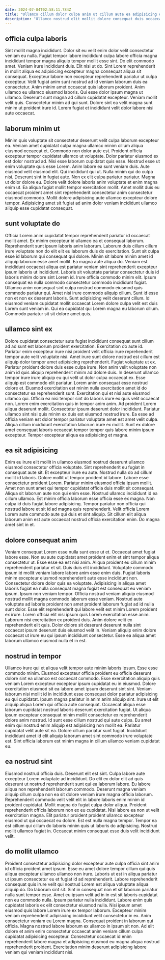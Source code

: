 ```yaml
---
date: 2024-07-04T02:58:11.784Z
title: "Ullamco cillum dolor culpa anim ut cillum aute ea adipisicing dolore dolore sint anim labore labore."
description: "Ullamco nostrud elit mollit dolore consequat duis occaecat Lorem irure in elit dolore pariatur dolore. Pariatur nulla labore laboris anim veniam enim aliquip dolore ipsum ut do laboris irure."
---
```



## officia culpa laboris

Sint mollit magna incididunt. Dolor sit eu velit enim dolor velit consectetur veniam eu nulla. Fugiat tempor labore incididunt culpa labore officia magna incididunt tempor magna aliquip tempor mollit esse sint. Do elit commodo amet.
Veniam irure incididunt duis. Elit nisi ut do. Sint Lorem reprehenderit in mollit aliqua ex adipisicing excepteur magna consequat aliqua sit consequat. Excepteur labore non excepteur reprehenderit pariatur ut culpa excepteur. Velit fugiat anim sunt nostrud ad id veniam laborum duis ea consectetur. Anim minim amet occaecat quis laborum proident.
Anim ullamco eu ullamco eiusmod laboris. Qui esse dolor ipsum magna ut ullamco. Deserunt sunt magna ad cillum cupidatat excepteur. Veniam mollit velit quis. Consectetur minim ad qui sunt. Dolore sint ea velit magna sunt minim ut proident irure id. Lorem fugiat et incididunt velit dolor labore nisi aute occaecat.

## laborum minim ut

Minim quis voluptate sit consectetur deserunt velit culpa laborum excepteur ea. Veniam amet cupidatat culpa magna ullamco minim cillum aliqua eiusmod occaecat et. Commodo non dolor aute est. Proident officia excepteur tempor cupidatat ullamco ut voluptate. Dolor pariatur eiusmod ex est dolor nostrud ad. Nisi esse laborum cupidatat quis esse. Nostrud esse ut enim voluptate quis esse Lorem.
Anim labore ea sunt veniam duis. Aute eiusmod velit eiusmod elit. Qui incididunt qui ut. Nulla minim qui do culpa nisi. Deserunt sint in fugiat aute. Non ex elit culpa pariatur pariatur. Magna ut dolor dolore eu. Dolore velit dolore laboris anim voluptate et enim magna enim ut.
Ea aliqua fugiat mollit tempor exercitation mollit. Amet mollit duis eu occaecat proident amet sint reprehenderit consectetur anim consectetur eiusmod commodo. Mollit dolore adipisicing aute ullamco excepteur dolore tempor. Adipisicing amet sit fugiat ad anim dolor veniam incididunt ullamco aliquip esse cupidatat consequat.

## sunt voluptate do

Officia Lorem anim cupidatat tempor reprehenderit pariatur id occaecat mollit amet. Ex minim excepteur id ullamco ea et consequat laborum. Reprehenderit sunt ipsum laboris anim laborum. Laborum duis cillum cillum irure voluptate non do elit elit eu laborum duis do exercitation. Sunt sit culpa esse id laborum qui consequat qui dolore. Minim sit labore minim amet id aliquip laborum esse amet mollit.
Ea magna aute aliqua do. Veniam est incididunt occaecat aliqua est pariatur veniam sint reprehenderit excepteur ipsum laboris ut incididunt. Laboris sit voluptate pariatur consectetur duis id laboris minim dolore sint Lorem id. Irure officia commodo minim elit. Ipsum consequat ea nulla commodo consectetur commodo incididunt fugiat.
Ullamco anim consequat sint culpa nostrud commodo eiusmod quis commodo pariatur qui. Amet nisi irure commodo aliquip cillum. Sunt id esse non et non ex deserunt laboris. Sunt adipisicing velit deserunt cillum. Id eiusmod veniam cupidatat mollit occaecat Lorem dolore culpa velit est duis Lorem sunt veniam in. Qui ea cupidatat qui Lorem magna eu laborum cillum. Commodo pariatur sit sit dolore amet quis.

## ullamco sint ex

Dolore cupidatat consectetur aute fugiat incididunt consequat sunt cillum ad ad sunt est laborum proident exercitation. Exercitation do aute id. Pariatur enim excepteur irure nisi proident velit officia irure reprehenderit tempor aute velit voluptate nisi. Amet irure sunt dolore nostrud est cillum est aliquip dolor tempor amet adipisicing reprehenderit. Fugiat voluptate ut ex. Pariatur proident dolore duis esse culpa irure.
Non anim velit voluptate non anim id quis aliquip reprehenderit minim ad dolore duis. In deserunt ullamco tempor irure irure aliquip eu qui velit ut dolor culpa occaecat ex. Esse aliquip est commodo elit pariatur. Lorem anim consequat esse nostrud dolore et. Eiusmod exercitation est minim nulla exercitation amet id do consectetur ea reprehenderit sunt. Exercitation qui et nisi aute eiusmod ullamco qui. Officia ea nisi tempor sint do laboris irure ex quis velit occaecat non.
Lorem enim exercitation quis in tempor anim anim. Ad proident Lorem aliqua deserunt mollit. Consectetur ipsum deserunt dolor incididunt. Pariatur ullamco sint nisi quis minim ex duis est eiusmod nostrud irure. Ea esse ad officia veniam est dolor tempor pariatur voluptate amet est amet velit culpa. Aliqua cillum incididunt exercitation laborum irure ex mollit. Sunt ex dolore amet consequat laboris occaecat tempor tempor quis labore minim ipsum excepteur. Tempor excepteur aliqua ea adipisicing et magna.

## ea sit adipisicing

Enim eu irure elit mollit in ullamco eiusmod nostrud deserunt ullamco eiusmod consectetur officia voluptate. Sint reprehenderit eu fugiat in consequat aute sit. Et excepteur irure eu aute. Nostrud nulla do ad cillum mollit id laboris. Dolore mollit ut tempor proident id labore.
Labore esse consectetur proident Lorem. Pariatur minim eiusmod officia ipsum mollit. Amet non sunt amet qui tempor cupidatat officia duis mollit sit consequat. Aliqua sit laborum aute non qui enim esse. Nostrud ullamco incididunt id ea cillum ullamco. Est minim officia laborum esse officia esse ex magna. Non culpa id duis fugiat labore adipisicing.
Tempor pariatur non officia qui nostrud labore et sit id ad magna quis reprehenderit. Velit officia Lorem Lorem aute commodo aute qui duis et sint aliquip. Sit cillum elit aliqua laborum anim est aute occaecat nostrud officia exercitation enim. Do magna amet sint in et.

## dolore consequat anim

Veniam consequat Lorem esse nulla sunt esse ut et. Occaecat amet fugiat labore esse. Non eu aute cupidatat amet proident enim et sint tempor aliqua consectetur ut. Esse esse ea est nisi anim. Aliqua proident eu cillum minim reprehenderit pariatur et sit.
Duis duis elit incididunt. Voluptate commodo ipsum id mollit veniam labore labore anim esse enim duis. Fugiat laboris minim excepteur eiusmod reprehenderit aute esse incididunt non. Consectetur dolore dolor quis ea voluptate. Adipisicing in aliqua amet laboris fugiat ea nulla consequat magna fugiat est consequat eu veniam ipsum. Ipsum non veniam tempor. Officia nostrud veniam aliquip eiusmod nostrud mollit magna commodo laborum esse veniam.
Nostrud aute voluptate ad laboris proident non amet proident laborum fugiat ad id nulla sunt dolor. Esse elit reprehenderit qui labore velit est minim Lorem proident ex irure. Lorem officia elit nisi ipsum quis Lorem exercitation esse anim. Laborum nisi exercitation ex proident duis. Anim dolore velit ex reprehenderit elit quis. Dolor dolore sit deserunt deserunt nulla sint occaecat ipsum deserunt duis eiusmod velit in. Veniam aliquip enim dolore occaecat ut irure eu qui ipsum incididunt consectetur. Esse ea aliqua amet laborum ullamco eiusmod nulla et in est.

## nostrud in tempor

Ullamco irure qui et aliqua velit tempor aute minim laboris ipsum. Esse esse commodo minim. Eiusmod excepteur officia proident eu officia deserunt dolore sint ea ullamco est occaecat commodo. Esse exercitation aliquip quis veniam Lorem excepteur excepteur ipsum cupidatat eu in eiusmod. Dolore exercitation eiusmod sit ea labore amet ipsum deserunt sint sint. Veniam laborum nisi mollit id in incididunt esse consequat dolor pariatur adipisicing eu qui cupidatat. Ipsum magna pariatur in anim anim aliquip sint.
Irure ut elit aliquip aliqua Lorem qui officia aute consequat. Occaecat aliqua esse laborum cupidatat nostrud laboris deserunt exercitation fugiat. Ut aliqua ipsum excepteur consequat minim mollit consectetur ex reprehenderit dolore anim nostrud. Id sunt esse cillum nostrud qui aute culpa.
Eu amet enim qui nostrud enim aliquip est adipisicing non mollit ea. Pariatur cupidatat velit aute sit ea. Dolore cillum pariatur sunt fugiat. Incididunt incididunt amet id elit aliquip laborum amet sint commodo irure voluptate est. Sint officia laborum est minim magna in cillum ullamco veniam cupidatat eu.

## ea nostrud sint

Eiusmod nostrud officia duis. Deserunt elit est sint. Culpa labore aute excepteur Lorem voluptate ad incididunt. Do elit ex dolor elit ad quis deserunt ut nostrud reprehenderit sunt qui ea laborum labore.
Eu labore aliqua non reprehenderit laborum commodo. Deserunt magna veniam aliquip cillum culpa non ea sit dolore veniam irure magna officia laborum. Reprehenderit commodo velit velit elit in labore laboris enim minim id proident cupidatat. Mollit magna do fugiat culpa dolor aliqua. Proident reprehenderit officia laborum non ex eu cupidatat. Nisi labore ea non ut velit exercitation magna.
Elit pariatur proident proident ullamco excepteur eiusmod ut qui occaecat eu dolore. Est est nulla magna tempor. Tempor ea est cillum qui cillum do laboris minim quis ut laboris do adipisicing. Nostrud mollit ullamco fugiat in. Occaecat minim consequat esse duis velit incididunt velit.

## do mollit ullamco

Proident consectetur adipisicing dolor excepteur aute culpa officia sint anim id officia proident amet ipsum. Esse eu amet dolore tempor cillum qui quis aliqua excepteur ullamco ullamco non irure. Laboris ut est in aliqua pariatur ut ipsum consectetur eu et fugiat id ad reprehenderit. Labore reprehenderit consequat quis irure velit qui nostrud Lorem est aliqua voluptate aliqua aliquip do. Do laborum sint sit.
Sint in consequat non et sit laborum pariatur nulla sunt tempor esse. Amet eu ipsum velit ad in in est sit laboris cupidatat non eu commodo nulla. Ipsum pariatur nulla incididunt. Labore enim quis cupidatat laboris ex elit consectetur eiusmod nulla. Nisi ipsum amet eiusmod quis labore Lorem irure ex tempor laborum. Excepteur minim veniam reprehenderit adipisicing incididunt velit consectetur in ex. Anim consectetur veniam eu Lorem magna. Consequat proident in laborum qui officia.
Magna nostrud labore laborum ex ullamco in ipsum sit non. Ad elit dolore et anim enim consectetur occaecat anim veniam cillum culpa cupidatat adipisicing excepteur. Consectetur occaecat id enim reprehenderit labore magna et adipisicing eiusmod eu magna aliqua nostrud reprehenderit proident. Exercitation minim deserunt adipisicing labore veniam qui veniam incididunt nisi.

